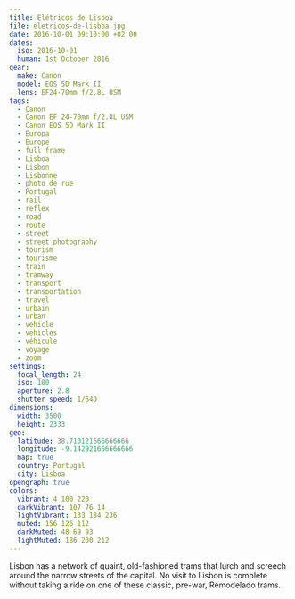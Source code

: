 ```yaml
---
title: Elétricos de Lisboa
file: eletricos-de-lisboa.jpg
date: 2016-10-01 09:10:00 +02:00
dates:
  iso: 2016-10-01
  human: 1st October 2016
gear:
  make: Canon
  model: EOS 5D Mark II
  lens: EF24-70mm f/2.8L USM
tags:
  - Canon
  - Canon EF 24-70mm f/2.8L USM
  - Canon EOS 5D Mark II
  - Europa
  - Europe
  - full frame
  - Lisboa
  - Lisbon
  - Lisbonne
  - photo de rue
  - Portugal
  - rail
  - reflex
  - road
  - route
  - street
  - street photography
  - tourism
  - tourisme
  - train
  - tramway
  - transport
  - transportation
  - travel
  - urbain
  - urban
  - vehicle
  - vehicles
  - véhicule
  - voyage
  - zoom
settings:
  focal_length: 24
  iso: 100
  aperture: 2.8
  shutter_speed: 1/640
dimensions:
  width: 3500
  height: 2333
geo:
  latitude: 38.710121666666666
  longitude: -9.142921666666666
  map: true
  country: Portugal
  city: Lisboa
opengraph: true
colors:
  vibrant: 4 100 220
  darkVibrant: 107 76 14
  lightVibrant: 133 184 236
  muted: 156 126 112
  darkMuted: 48 69 93
  lightMuted: 186 200 212
---
```


Lisbon has a network of quaint, old-fashioned trams that lurch and screech around the narrow streets of the capital. No visit to Lisbon is complete without taking a ride on one of these classic, pre-war, Remodelado trams.
